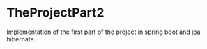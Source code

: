 # TheProjectPart2
Implementation of the first part of the project in spring boot and jpa hibernate.

